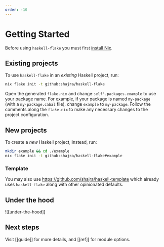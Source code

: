 ```yaml
---
order: -10
---
```


# Getting Started

Before using `haskell-flake` you must first [install Nix](https://flakular.in/install).

## Existing projects

To use `haskell-flake` in an *existing* Haskell project, run:

```bash
nix flake init -t github:shajra/haskell-flake
```

Open the generated `flake.nix` and change `self'.packages.example` to use your package name. For example, if your package is named `my-package` (with a `my-package.cabal` file), change `example` to `my-package`. Follow the comments along the `flake.nix` to make any necessary changes to the project configuration.

## New projects

To create a *new* Haskell project, instead, run:

```bash
mkdir example && cd ./example
nix flake init -t github:shajra/haskell-flake#example
```

### Template

You may also use https://github.com/shajra/haskell-template which already uses `haskell-flake` along with other opinionated defaults.

## Under the hood

![[under-the-hood]]

## Next steps

Visit [[guide]] for more details, and [[ref]] for module options.
